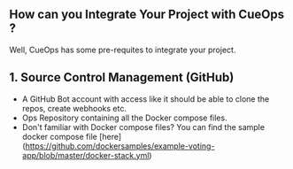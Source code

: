 ## How can you Integrate Your Project with CueOps ?

Well, CueOps has some pre-requites to integrate your project.

## 1. Source Control Management (GitHub)
   - A GitHub Bot account with access like it should be able to clone the repos, create webhooks etc.
   - Ops Repository containing all the Docker compose files.
   - Don't familiar with Docker compose files? You can find the sample docker compose file [here]                     (https://github.com/dockersamples/example-voting-app/blob/master/docker-stack.yml)
   
   

